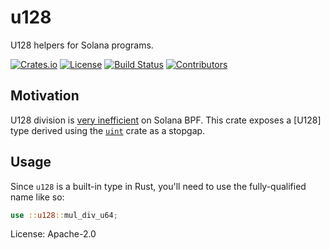 # u128

U128 helpers for Solana programs.

[![Crates.io](https://img.shields.io/crates/v/u128)](https://crates.io/crates/u128)
[![License](https://img.shields.io/crates/l/u128)](https://github.com/saber-hq/u128/blob/master/LICENSE.txt)
[![Build Status](https://img.shields.io/github/workflow/status/saber-hq/u128/Rust/master)](https://github.com/saber-hq/u128/actions/workflows/rust.yml?query=branch%3Amaster)
[![Contributors](https://img.shields.io/github/contributors/saber-hq/u128)](https://github.com/saber-hq/u128/graphs/contributors)

## Motivation

U128 division is [very inefficient](https://github.com/solana-labs/solana/issues/19549) on
Solana BPF. This crate exposes a [U128] type derived using the [`uint`](https://crates.io/crates/uint) crate as a stopgap.

## Usage

Since `u128` is a built-in type in Rust, you'll need to use the fully-qualified name like so:

```rust
use ::u128::mul_div_u64;
```

License: Apache-2.0

